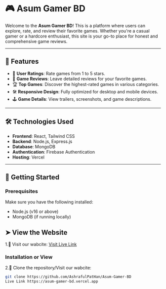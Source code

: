 # 🎮 Asum Gamer BD

Welcome to the **Asum Gamer BD**! This is a platform where users can explore, rate, and review their favorite games. Whether you're a casual gamer or a hardcore enthusiast, this site is your go-to place for honest and comprehensive game reviews.

---

## 🚀 Features

- 🌟 **User Ratings**: Rate games from 1 to 5 stars.
- 📝 **Game Reviews**: Leave detailed reviews for your favorite games.
- 🏆 **Top Games**: Discover the highest-rated games in various categories.
- 🛠 **Responsive Design**: Fully optimized for desktop and mobile devices.
- 🕹 **Game Details**: View trailers, screenshots, and game descriptions.

---

## 🛠 Technologies Used

- **Frontend**: React, Tailwind CSS
- **Backend**: Node.js, Express.js
- **Database**: MongoDB
- **Authentication**: Firebase Authentication
- **Hosting**: Vercel

---

## 📖 Getting Started

### Prerequisites

Make sure you have the following installed:
- Node.js (v16 or above)
- MongoDB (if running locally)




## ➤ View the Website
1.🔭  Visit our wabcite:
[Visit Live Link](https://asum-gamer-bd.vercel.app)

### Installation or View

2.🔧  Clone the repository/Visit our wabcite:
   ```bash
   git clone https://github.com/AshrafulPatHan/Asum-Gamer-BD
   Live Link https://asum-gamer-bd.vercel.app
